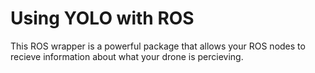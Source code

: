 # Using YOLO with ROS 

This ROS wrapper is a powerful package that allows your ROS nodes to recieve information about what your drone is percieving. 
